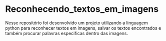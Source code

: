 # Reconhecendo_textos_em_imagens
Nesse repositório foi desenvolvido um projeto utilizando a linguagem python para reconhecer textos em imagens, salvar os textos encontrados e também procurar palavras especificas dentro das imagens.  
